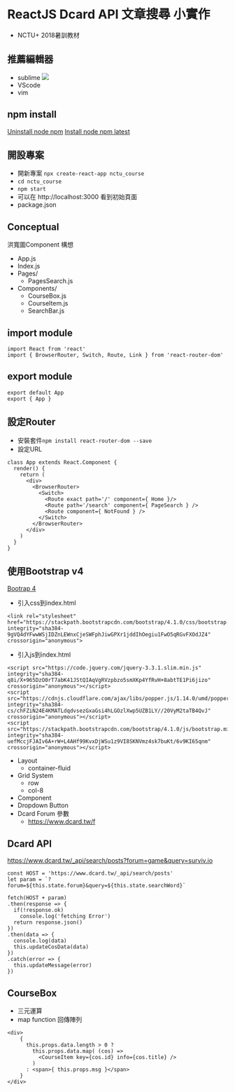 # ReactJS Dcard API 文章搜尋 小實作

+ NCTU+ 2018暑訓教材

## 推薦編輯器
- sublime
![](https://i.imgur.com/W7agBw2.png)
- VScode
- vim

## npm install

[Uninstall node npm](https://askubuntu.com/questions/786015/how-to-remove-nodejs-from-ubuntu-16-04)
[Install node npm latest](https://tecadmin.net/install-latest-nodejs-npm-on-ubuntu/#)

## 開設專案
- 開新專案 ```npx create-react-app nctu_course```
- ```cd nctu_course```
- ```npm start```
- 可以在 http://localhost:3000 看到初始頁面
- package.json

## Conceptual

洪寬圖Component 構想

- App.js
- Index.js
- Pages/
    - PagesSearch.js
- Components/
    - CourseBox.js
    - CourseItem.js
    - SearchBar.js


## import module
```jsx=
import React from 'react'
import { BrowserRouter, Switch, Route, Link } from 'react-router-dom'
```

## export module
```jsx=
export default App
export { App }
```

## 設定Router
- 安裝套件```npm install react-router-dom --save```
- 設定URL

```jsx=
class App extends React.Component {
  render() {
    return (
      <div>
        <BrowserRouter>
          <Switch>
            <Route exact path='/' component={ Home }/>
            <Route path='/search' component={ PageSearch } />
            <Route component={ NotFound } />
          </Switch>
        </BrowserRouter>
      </div>
    )
  }
}
```

## 使用Bootstrap v4

[Bootrap 4](https://getbootstrap.com/)

- 引入css到index.html <head>

```htmlmixed=
<link rel="stylesheet" href="https://stackpath.bootstrapcdn.com/bootstrap/4.1.0/css/bootstrap.min.css" integrity="sha384-9gVQ4dYFwwWSjIDZnLEWnxCjeSWFphJiwGPXr1jddIhOegiu1FwO5qRGvFXOdJZ4" crossorigin="anonymous">
```

- 引入js到index.html <body>

```htmlmixed=
<script src="https://code.jquery.com/jquery-3.3.1.slim.min.js" integrity="sha384-q8i/X+965DzO0rT7abK41JStQIAqVgRVzpbzo5smXKp4YfRvH+8abtTE1Pi6jizo" crossorigin="anonymous"></script>
<script src="https://cdnjs.cloudflare.com/ajax/libs/popper.js/1.14.0/umd/popper.min.js" integrity="sha384-cs/chFZiN24E4KMATLdqdvsezGxaGsi4hLGOzlXwp5UZB1LY//20VyM2taTB4QvJ" crossorigin="anonymous"></script>
<script src="https://stackpath.bootstrapcdn.com/bootstrap/4.1.0/js/bootstrap.min.js" integrity="sha384-uefMccjFJAIv6A+rW+L4AHf99KvxDjWSu1z9VI8SKNVmz4sk7buKt/6v9KI65qnm" crossorigin="anonymous"></script>
```

+ Layout
    + container-fluid
+ Grid System
    + row
    + col-8
+ Component
+ Dropdown Button
+ Dcard Forum 參數
    + https://www.dcard.tw/f


##  Dcard API

https://www.dcard.tw/_api/search/posts?forum=game&query=surviv.io

```javascript=
const HOST = 'https://www.dcard.tw/_api/search/posts'
let param = `?forum=${this.state.forum}&query=${this.state.searchWord}`
```

```jsx=
fetch(HOST + param)
.then(response => {
  if(!response.ok)
    console.log('fetching Error')
  return response.json()
})    
.then(data => {
  console.log(data)
  this.updateCosData(data)
})
.catch(error => {
  this.updateMessage(error)
})
```

## CourseBox

+ 三元運算
+ map function 回傳陣列

```jsx=
<div>
    {
      this.props.data.length > 0 ?
        this.props.data.map( (cos) => 
          <CourseItem key={cos.id} info={cos.title} />
        )
      : <span>{ this.props.msg }</span>
    }
</div>
```
